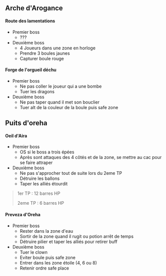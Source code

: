 ## Arche d'Arogance

#### Route des lamentations

- Premier boss
    - ???
- Deuxième boss
    - 4 Joueurs dans une zone en horloge
    - Prendre 3 boules jaunes
    - Capturer boule rouge

#### Forge de l'orgueil déchu

- Premier boss
    - Ne pas coller le joueur qui a une bombe
    - Tuer les dragons
- Deuxième boss
    - Ne pas taper quand il met son bouclier
    - Tuer alt de la couleur de la boule puis safe zone


## Puits d'oreha

#### Oeil d'Aira

- Premier boss
    - OS si le  boss a trois épées
    - Après sont attaques des 4 côtés et de la zone, se mettre au cac pour se faire attraper
- Deuxième boss
    - Ne pas s'approcher tout de suite lors du 2eme TP
    - Détruire les ballons
    - Taper les alliés étourdit

> 1er TP : 12 barres HP
>
> 2eme TP : 6 barres HP

#### Preveza d'Oreha

- Premier boss
    - Rester dans la zone d'eau
    - Sortir de la zone quand il rugit ou potion arrêt de temps
    - Détruire pilier et taper les alliés pour retirer buff
- Deuxième boss
    - Tuer le clown
    - Eviter boule puis safe zone
    - Entrer dans les zone étoile (4, 6 ou 8)
    - Retenir ordre safe place